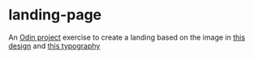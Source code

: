 # landing-page
An [Odin project](https://www.theodinproject.com/lessons/foundations-landing-page) exercise to create a landing based on the image in [this design](./images/01.png) and [this typography](./images/02.png)